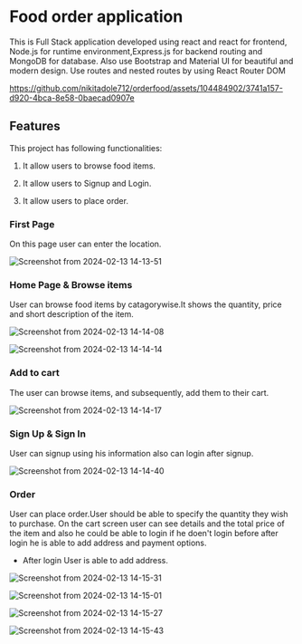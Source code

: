 # Food order application

This is Full Stack application developed using react and react for frontend, Node.js for runtime environment,Express.js for backend routing and MongoDB for database. 
Also use Bootstrap and Material UI for beautiful and modern design.
Use routes and nested routes by using React Router DOM

https://github.com/nikitadole712/orderfood/assets/104484902/3741a157-d920-4bca-8e58-0baecad0907e


## Features

This project has following functionalities:

1. It allow users to browse food items.

2. It allow users to Signup and Login.

3. It allow users to place order.

### First Page

On this page user can enter the location.

![Screenshot from 2024-02-13 14-13-51](https://github.com/nikitadole712/orderfood/assets/104484902/845b4e4f-1eca-44f7-bad8-6d2af9215da9)

### Home Page & Browse items

User can browse food items by catagorywise.It shows the quantity, price and short description of the item.

![Screenshot from 2024-02-13 14-14-08](https://github.com/nikitadole712/orderfood/assets/104484902/1e204d65-8129-4d57-95c8-e5adc30e3487)

![Screenshot from 2024-02-13 14-14-14](https://github.com/nikitadole712/orderfood/assets/104484902/8a4a1df7-013a-4a25-ab65-51a4f25ed19e)

### Add to cart 

The user can browse items, and subsequently, add them to their cart.

![Screenshot from 2024-02-13 14-14-17](https://github.com/nikitadole712/orderfood/assets/104484902/2eff2eed-95fe-418a-89f4-a5fd382114ff)

### Sign Up & Sign In

User can signup using his information also can login after signup.

![Screenshot from 2024-02-13 14-14-40](https://github.com/nikitadole712/orderfood/assets/104484902/70d8b6f1-f8fb-4cc4-b71c-af055e2e5cde)

### Order

User can place order.User should be able to specify the quantity they wish to purchase. On the cart screen user can see details and the total price of the item and also he could be able to login if he doen't login before after login he is able to add address and payment options.

- After login User is able to add address.

![Screenshot from 2024-02-13 14-15-31](https://github.com/nikitadole712/orderfood/assets/104484902/78646e45-5b5e-4f3f-8fa1-ca731b3cf528)

![Screenshot from 2024-02-13 14-15-01](https://github.com/nikitadole712/orderfood/assets/104484902/649d87e2-63e9-402b-9c8b-169de739be94)

![Screenshot from 2024-02-13 14-15-27](https://github.com/nikitadole712/orderfood/assets/104484902/dd3e4ed8-875d-43d9-a428-57c0a2e87f3d)

![Screenshot from 2024-02-13 14-15-43](https://github.com/nikitadole712/orderfood/assets/104484902/e27efaae-f12f-4c76-945e-022b1fb1449b)


